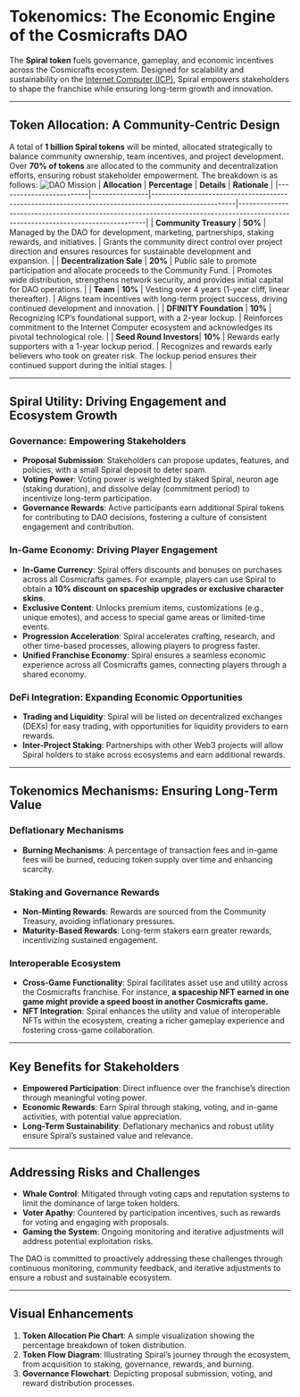 # Tokenomics: The Economic Engine of the Cosmicrafts DAO

The **Spiral token** fuels governance, gameplay, and economic incentives across the Cosmicrafts ecosystem. Designed for scalability and sustainability on the [Internet Computer (ICP)](https://internetcomputer.org), Spiral empowers stakeholders to shape the franchise while ensuring long-term growth and innovation.

---

## Token Allocation: A Community-Centric Design

A total of **1 billion Spiral tokens** will be minted, allocated strategically to balance community ownership, team incentives, and project development. Over **70% of tokens** are allocated to the community and decentralization efforts, ensuring robust stakeholder empowerment. The breakdown is as follows:
![DAO Mission](tokenomics.webp)
| **Allocation**         | **Percentage** | **Details**                                                                                         | **Rationale**                                                                                                                    |
|-------------------------|----------------|-----------------------------------------------------------------------------------------------------|----------------------------------------------------------------------------------------------------------------------------------|
| **Community Treasury**  | **50%**        | Managed by the DAO for development, marketing, partnerships, staking rewards, and initiatives.      | Grants the community direct control over project direction and ensures resources for sustainable development and expansion.       |
| **Decentralization Sale** | **20%**        | Public sale to promote participation and allocate proceeds to the Community Fund.                    | Promotes wide distribution, strengthens network security, and provides initial capital for DAO operations.                       |
| **Team**                | **10%**        | Vesting over 4 years (1-year cliff, linear thereafter).                                             | Aligns team incentives with long-term project success, driving continued development and innovation.                              |
| **DFINITY Foundation**  | **10%**        | Recognizing ICP’s foundational support, with a 2-year lockup.                                       | Reinforces commitment to the Internet Computer ecosystem and acknowledges its pivotal technological role.                         |
| **Seed Round Investors**| **10%**        | Rewards early supporters with a 1-year lockup period.                                               | Recognizes and rewards early believers who took on greater risk. The lockup period ensures their continued support during the initial stages. |

---

## Spiral Utility: Driving Engagement and Ecosystem Growth

### Governance: Empowering Stakeholders
- **Proposal Submission**: Stakeholders can propose updates, features, and policies, with a small Spiral deposit to deter spam.
- **Voting Power**: Voting power is weighted by staked Spiral, neuron age (staking duration), and dissolve delay (commitment period) to incentivize long-term participation.
- **Governance Rewards**: Active participants earn additional Spiral tokens for contributing to DAO decisions, fostering a culture of consistent engagement and contribution.

### In-Game Economy: Driving Player Engagement
- **In-Game Currency**: Spiral offers discounts and bonuses on purchases across all Cosmicrafts games. For example, players can use Spiral to obtain a **10% discount on spaceship upgrades or exclusive character skins**.
- **Exclusive Content**: Unlocks premium items, customizations (e.g., unique emotes), and access to special game areas or limited-time events.
- **Progression Acceleration**: Spiral accelerates crafting, research, and other time-based processes, allowing players to progress faster.
- **Unified Franchise Economy**: Spiral ensures a seamless economic experience across all Cosmicrafts games, connecting players through a shared economy.

### DeFi Integration: Expanding Economic Opportunities
- **Trading and Liquidity**: Spiral will be listed on decentralized exchanges (DEXs) for easy trading, with opportunities for liquidity providers to earn rewards.
- **Inter-Project Staking**: Partnerships with other Web3 projects will allow Spiral holders to stake across ecosystems and earn additional rewards.

---

## Tokenomics Mechanisms: Ensuring Long-Term Value

### Deflationary Mechanisms
- **Burning Mechanisms**: A percentage of transaction fees and in-game fees will be burned, reducing token supply over time and enhancing scarcity.

### Staking and Governance Rewards
- **Non-Minting Rewards**: Rewards are sourced from the Community Treasury, avoiding inflationary pressures.
- **Maturity-Based Rewards**: Long-term stakers earn greater rewards, incentivizing sustained engagement.

### Interoperable Ecosystem
- **Cross-Game Functionality**: Spiral facilitates asset use and utility across the Cosmicrafts franchise. For instance, **a spaceship NFT earned in one game might provide a speed boost in another Cosmicrafts game.**
- **NFT Integration**: Spiral enhances the utility and value of interoperable NFTs within the ecosystem, creating a richer gameplay experience and fostering cross-game collaboration.

---

## Key Benefits for Stakeholders

- **Empowered Participation**: Direct influence over the franchise’s direction through meaningful voting power.
- **Economic Rewards**: Earn Spiral through staking, voting, and in-game activities, with potential value appreciation.
- **Long-Term Sustainability**: Deflationary mechanics and robust utility ensure Spiral’s sustained value and relevance.

---

## Addressing Risks and Challenges

- **Whale Control**: Mitigated through voting caps and reputation systems to limit the dominance of large token holders.
- **Voter Apathy**: Countered by participation incentives, such as rewards for voting and engaging with proposals.
- **Gaming the System**: Ongoing monitoring and iterative adjustments will address potential exploitation risks.

The DAO is committed to proactively addressing these challenges through continuous monitoring, community feedback, and iterative adjustments to ensure a robust and sustainable ecosystem.

---

## Visual Enhancements

1. **Token Allocation Pie Chart**: A simple visualization showing the percentage breakdown of token distribution.
2. **Token Flow Diagram**: Illustrating Spiral’s journey through the ecosystem, from acquisition to staking, governance, rewards, and burning.
3. **Governance Flowchart**: Depicting proposal submission, voting, and reward distribution processes.

